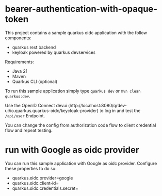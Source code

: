 # bearer-authentication-with-opaque-token

This project contains a sample quarkus oidc application with the follow components:

- quarkus rest backend
- keyloak powered by quarkus devservices

Requirements:

- Java 21
- Maven
- Quarkus CLI (optional)

To run this sample application simply type `quarkus dev` or `mvn clean quarkus:dev`.

Use the OpenID Connect devui (http://localhost:8080/q/dev-ui/io.quarkus.quarkus-oidc/keycloak-provider) to log in and test the `/api/user` Endpoint.

You can change the config from authorization code flow to client credential flow and repeat testing.

# run with Google as oidc provider

You can run this sample application with Google as oidc provider. Configure these properties to do so:

- quarkus.oidc.provider=google
- quarkus.oidc.client-id=<your client id>
- quarkus.oidc.credentials.secret=<your secret>
